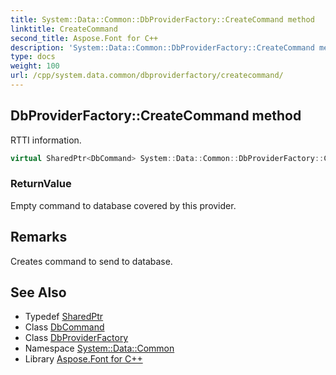 ```yaml
---
title: System::Data::Common::DbProviderFactory::CreateCommand method
linktitle: CreateCommand
second_title: Aspose.Font for C++
description: 'System::Data::Common::DbProviderFactory::CreateCommand method. RTTI information in C++.'
type: docs
weight: 100
url: /cpp/system.data.common/dbproviderfactory/createcommand/
---
```

## DbProviderFactory::CreateCommand method


RTTI information.

```cpp
virtual SharedPtr<DbCommand> System::Data::Common::DbProviderFactory::CreateCommand()=0
```


### ReturnValue

Empty command to database covered by this provider.
## Remarks


Creates command to send to database. 
## See Also

* Typedef [SharedPtr](../../../system/sharedptr/)
* Class [DbCommand](../../dbcommand/)
* Class [DbProviderFactory](../)
* Namespace [System::Data::Common](../../)
* Library [Aspose.Font for C++](../../../)
